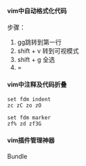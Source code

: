 #### vim中自动格式化代码  
步骤：  
1. gg跳转到第一行
2. shift + v 转到可视模式
3. shift + g 全选
4. =
#### vim中注释及代码折叠
```
set fdm indent
zc zC zo zO

set fdm marker
zf% zd zf3G
```
#### vim插件管理神器
Bundle
